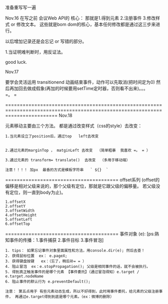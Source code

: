 准备重写写一遍

Nov.16 
在写之前 会议Web API的 核心： 那就是1.得到元素  2.注册事件    3.修改样式 or  修改文本。   这些就是bom dom的核心，基本任何修改都是通过这三步来进行。


以后增加记录还是会忘记 or  写错的部分。

1.当证明难判断时，用反证法。


good luck.


Nov.17 

要学会灵活运用 transitionend 动画结束事件，动作可以先取消(把时间定为0) 然后再加回去做成假象(再加的时候要用setTime定时器，否则看不出来)。。。  
=。 =

==============================================================================================================================
Nov.18

元素移动主要由三个方法。 都是通过改变样式（css的style）去改变：   
    
    1.当元素设立了position后，通过top   left去改变
    
    
    2.通过元素的marginTop ， matginLeft 去改变  （简单粗暴  我喜欢 =。 = ）
    
    3.通过元素的 transform= translate()  去改变  （多用于移动端）
    
    注意！！！！ 加px  最香的方式是模板字符串   ` ${}  ` 
   
=======================================
offset系列    (offset的偏移是相对父级来说的，那个父级有定位，那就是它跟父级的偏移量。 若父级没有定位，则一直到body为止)。
    
    1.offsetX
    2.offsetY
    3.offsetWidth
    4.offsetHeight
    5.offsetLeft
    6.offsetTop
=======================================
事件对象 (e):    [ps:熟知事件的传播：1.事件捕获 2.事件目标 3.事件冒泡]

    1. tips： 如果忘记事件对象里面属性和方法，用console.dir(e); 然后去查！
    2. 获得鼠标位置  ex： e.pageX;
    3. 获得键盘按键   ex：（忘了，稍后补= = ）
    4. 阻止冒泡  ex：e.stopPropagation(); 父级是相同事件的话，就不会被执行。
    5. 得到真正触发事件的是哪个元素 【事件委托】（通过冒泡得知）e.target / e.target.nodeName
    6. 阻止事件的默认行为 e.preventDefault();

    注意： 第五点用于 有些元素动态生成，所以不好得到，此时用事件委托，给元素的父级注册事件， 再通过e.target得到到底是哪个元素。（ex：微博的删除）
   
    
